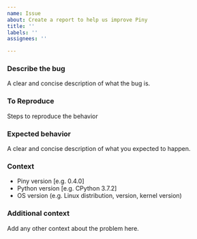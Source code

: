```yaml
---
name: Issue
about: Create a report to help us improve Piny
title: ''
labels: ''
assignees: ''

---
```


### Describe the bug ###

A clear and concise description of what the bug is.

### To Reproduce ###

Steps to reproduce the behavior

### Expected behavior ###

A clear and concise description of what you expected to happen.

### Context ###

 - Piny version [e.g. 0.4.0]
 - Python version [e.g. CPython 3.7.2]
 - OS version (e.g. Linux distribution, version, kernel version)

### Additional context ###

Add any other context about the problem here.
